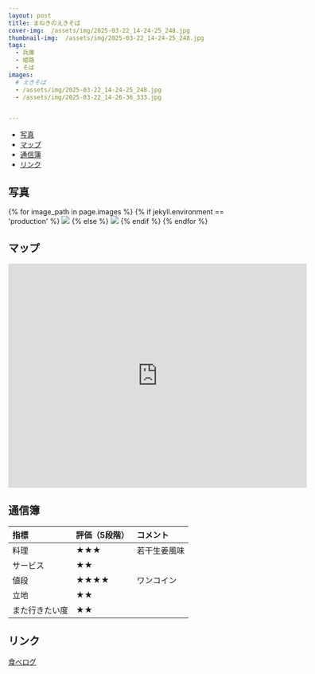 ```yaml
---
layout: post
title: まねきのえきそば
cover-img:  /assets/img/2025-03-22_14-24-25_248.jpg
thumbnail-img:  /assets/img/2025-03-22_14-24-25_248.jpg
tags:
  - 兵庫
  - 姫路
  - そば
images:  
  # えきそば
  - /assets/img/2025-03-22_14-24-25_248.jpg
  - /assets/img/2025-03-22_14-26-36_333.jpg


---
```



<!-- TOC -->

- [写真](#写真)
- [マップ](#マップ)
- [通信簿](#通信簿)
- [リンク](#リンク)

<!-- /TOC -->

## 写真

{% for image_path in page.images %}
{% if jekyll.environment == 'production' %}
<img src="https://raw.githubusercontent.com/taira1117/fukuyama_izakaya/master/{{ image_path }}">
{% else %}
<img src="{{ image_path }}">
{% endif %}
{% endfor %}

## マップ

<iframe src="https://www.google.com/maps/embed?pb=!1m18!1m12!1m3!1d3275.153432452281!2d134.6882254256795!3d34.82723462287497!2m3!1f0!2f0!3f0!3m2!1i1024!2i768!4f13.1!3m3!1m2!1s0x3554e1a24e82b3a5%3A0x5cb1e08118e64ca!2z44G-44Gt44GN44Gu44GI44GN44Gd44Gw44OU44Kq44Os5aer6Lev44GK44G_44KE44GS6aSo5bqX!5e0!3m2!1sja!2sjp!4v1742712194049!5m2!1sja!2sjp" width="600" height="450" style="border:0;" allowfullscreen="" loading="lazy" referrerpolicy="no-referrer-when-downgrade"></iframe>

## 通信簿

| 指標           | 評価（5段階） | コメント     |
| :------------- | :------------ | :----------- |
| 料理           | ★★★        | 若干生姜風味 |
| サービス       | ★★          |              |
| 値段           | ★★★★      | ワンコイン   |
| 立地           | ★★          |              |
| また行きたい度 | ★★          |              |

## リンク

[食べログ](https://tabelog.com/hyogo/A2805/A280501/28059869/)
